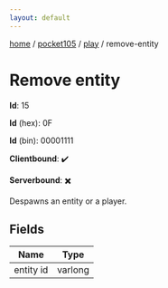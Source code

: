```yaml
---
layout: default
---
```


[home](/)  /  [pocket105](/protocol/pocket105)  /  [play](/protocol/pocket105/play)  /  remove-entity

# Remove entity

**Id**: 15

**Id** (hex): 0F

**Id** (bin): 00001111

**Clientbound**: ✔️

**Serverbound**: ✖️

Despawns an entity or a player.

## Fields

Name | Type
---|---
entity id | varlong


